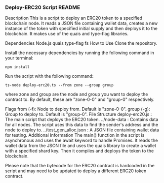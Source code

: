 ### Deploy-ERC20 Script README
Description
This is a script to deploy an ERC20 token to a specified blockchain node. It reads a JSON file containing wallet data, creates a new instance of the token with specified initial supply and then deploys it to the blockchain. It makes use of the quais and type-flag libraries.

Dependencies
Node.js
quais
type-flag
fs
How to Use
Clone the repository.

Install the necessary dependencies by running the following command in your terminal:

```
npm install
```
Run the script with the following command:

```
ts-node deploy-erc20.ts --from zone --group group
```
where zone and group are the node and group you want to deploy the contract to. By default, these are "zone-0-0" and "group-0" respectively.

Flags
from (-f): Node to deploy from. Default is "zone-0-0".
group (-g): Group to deploy to. Default is "group-0".
File Structure
deploy-erc20.js : The main script that deploys the ERC20 token.
../node-data : Contains data for all nodes. The script uses this data to find the sender's address and the node to deploy to.
../test_gen_alloc.json : A JSON file containing wallet data for testing.
Additional Information
The main() function in the script is asynchronous and uses the await keyword to handle Promises. It reads the wallet data from the JSON file and uses the quais library to create a wallet with a specified shard key. Then it compiles and deploys the token to the blockchain.

Please note that the bytecode for the ERC20 contract is hardcoded in the script and may need to be updated to deploy a different ERC20 token contract.